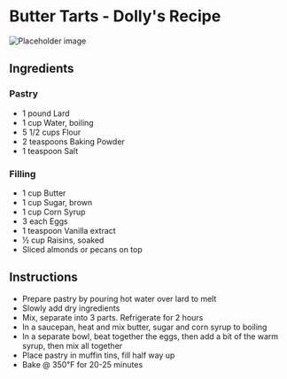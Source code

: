 # Butter Tarts - Dolly's Recipe

![Placeholder image](https://via.placeholder.com/150)

## Ingredients

### Pastry

- 1 pound Lard
- 1 cup Water, boiling
- 5 1/2 cups Flour
- 2 teaspoons Baking Powder
- 1 teaspoon Salt

### Filling

- 1 cup Butter
- 1 cup Sugar, brown
- 1 cup Corn Syrup
- 3 each Eggs
- 1 teaspoon Vanilla extract
- ½ cup Raisins, soaked
- Sliced almonds or pecans on top

## Instructions

- Prepare pastry by pouring hot water over lard to melt
- Slowly add dry ingredients
- Mix, separate into 3 parts. Refrigerate for 2 hours
- In a saucepan, heat and mix butter, sugar and corn syrup to boiling
- In a separate bowl, beat together the eggs, then add a bit of the warm syrup, then mix all together
- Place pastry in muffin tins, fill half way up
- Bake @ 350℉ for 20-25 minutes

<!-- 
Notes

20240204: Make first batch. 215g light brown sugar, 17g blackstrap, 335g corn syrup.  

20240201: Received from Daisy Leslie.


 -->
